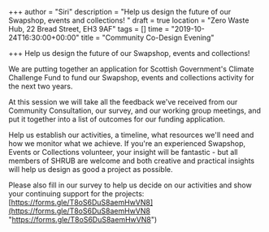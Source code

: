 +++
author = "Siri"
description = "Help us design the future of our Swapshop, events and collections!  "
draft = true
location = "Zero Waste Hub, 22 Bread Street, EH3 9AF"
tags = []
time = "2019-10-24T16:30:00+00:00"
title = "Community Co-Design Evening"

+++
Help us design the future of our Swapshop, events and collections!  

We are putting together an application for Scottish Government's Climate Challenge Fund to fund our Swapshop, events and collections activity for the next two years.   

At this session we will take all the feedback we've received from our Community Consultation, our survey, and our working group meetings, and put it together into a list of outcomes for our funding application.   

Help us establish our activities, a timeline, what resources we'll need and how we monitor what we achieve. If you're an experienced Swapshop, Events or Collections volunteer, your insight will be fantastic - but all members of SHRUB are welcome and both creative and practical insights will help us design as good a project as possible.  

Please also fill in our survey to help us decide on our activities and show your continuing support for the projects: [https://forms.gle/T8oS6DuS8aemHwVN8](https://forms.gle/T8oS6DuS8aemHwVN8 "https://forms.gle/T8oS6DuS8aemHwVN8")